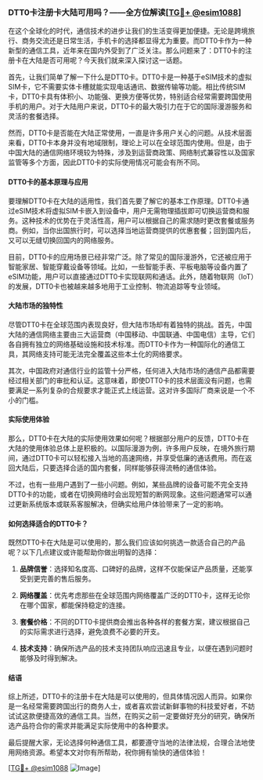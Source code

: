 ### DTT0卡注册卡大陆可用吗？——全方位解读[[TG💪+ @esim1088](https://t.me/s/esim1088)]

在这个全球化的时代，通信技术的进步让我们的生活变得更加便捷。无论是跨境旅行、商务交流还是日常生活，手机卡的选择都显得尤为重要。而DTT0卡作为一种新型的通信工具，近年来在国内外受到了广泛关注。那么问题来了：DTT0卡的注册卡在大陆是否可用呢？今天我们就来深入探讨这一话题。

首先，让我们简单了解一下什么是DTT0卡。DTT0卡是一种基于eSIM技术的虚拟SIM卡，它不需要实体卡槽就能实现电话通讯、数据传输等功能。相比传统SIM卡，DTT0卡具有体积小、功能强、更换方便等优势，特别适合经常需要跨国使用手机的用户。对于大陆用户来说，DTT0卡的最大吸引力在于它的国际漫游服务和灵活的套餐选择。

然而，DTT0卡是否能在大陆正常使用，一直是许多用户关心的问题。从技术层面来看，DTT0卡本身并没有地域限制，理论上可以在全球范围内使用。但是，由于中国大陆的通信网络环境较为特殊，涉及到运营商政策、网络制式兼容性以及国家监管等多个方面，因此DTT0卡的实际使用情况可能会有所不同。

#### DTT0卡的基本原理与应用

要理解DTT0卡在大陆的适用性，我们首先要了解它的基本工作原理。DTT0卡通过eSIM技术将虚拟SIM卡嵌入到设备中，用户无需物理插拔即可切换运营商和服务。这种技术的优势在于灵活性高，用户可以根据自己的需求随时更改套餐或服务商。例如，当你出国旅行时，可以选择当地运营商提供的优惠套餐；回到国内后，又可以无缝切换回国内的网络服务。

目前，DTT0卡的应用场景已经非常广泛。除了常见的国际漫游外，它还被应用于智能家居、智能穿戴设备等领域。比如，一些智能手表、平板电脑等设备内置了eSIM功能，用户可以直接通过DTT0卡实现联网和通话。此外，随着物联网（IoT）的发展，DTT0卡也被越来越多地用于工业控制、物流追踪等专业领域。

#### 大陆市场的独特性

尽管DTT0卡在全球范围内表现良好，但大陆市场却有着独特的挑战。首先，中国大陆的通信网络主要由三大运营商（中国移动、中国联通、中国电信）主导，它们各自拥有独立的网络基础设施和技术标准。而DTT0卡作为一种国际化的通信工具，其网络支持可能无法完全覆盖这些本土化的网络要求。

其次，中国政府对通信行业的监管十分严格，任何进入大陆市场的通信产品都需要经过相关部门的审批和认证。这意味着，即使DTT0卡的技术层面没有问题，也需要满足一系列复杂的合规要求才能正式上线运营。这对许多国际厂商来说是一个不小的门槛。

#### 实际使用体验

那么，DTT0卡在大陆的实际使用效果如何呢？根据部分用户的反馈，DTT0卡在大陆的使用体验总体上是积极的。以国际漫游为例，许多用户反映，在境外旅行期间，通过DTT0卡可以轻松接入当地的高速网络，并享受低廉的通话费用。而在返回大陆后，只要选择合适的国内套餐，同样能够获得流畅的通信体验。

不过，也有一些用户遇到了一些小问题。例如，某些品牌的设备可能不完全支持DTT0卡的功能，或者在切换网络时会出现短暂的断网现象。这些问题通常可以通过更新系统版本或联系客服解决，但确实给用户体验带来了一定的影响。

#### 如何选择适合的DTT0卡？

既然DTT0卡在大陆是可以使用的，那么我们应该如何挑选一款适合自己的产品呢？以下几点建议或许能帮助你做出明智的选择：

1. **品牌信誉**：选择知名度高、口碑好的品牌，这样不仅能保证产品质量，还能享受到更完善的售后服务。
   
2. **网络覆盖**：优先考虑那些在全球范围内网络覆盖广泛的DTT0卡，这样无论你在哪个国家，都能保持稳定的连接。

3. **套餐价格**：不同的DTT0卡提供商会推出各种各样的套餐方案，建议根据自己的实际需求进行选择，避免浪费不必要的开支。

4. **技术支持**：确保所选产品的技术支持团队响应迅速且专业，以便在遇到问题时能够及时得到解决。

#### 结语

综上所述，DTT0卡的注册卡在大陆是可以使用的，但具体情况因人而异。如果你是一名经常需要跨国出行的商务人士，或者喜欢尝试新鲜事物的科技爱好者，不妨试试这款便捷高效的通信工具。当然，在购买之前一定要做好充分的研究，确保所选产品符合你的需求并能满足实际使用中的各种要求。

最后提醒大家，无论选择何种通信工具，都要遵守当地的法律法规，合理合法地使用网络资源。希望本文对你有所帮助，祝你拥有愉快的通信体验！

[[TG💪+ @esim1088](https://t.me/s/esim1088) ![Image](https://i.postimg.cc/4NQfJmqS/Snipaste-2025-05-13-00-14-12.png)]